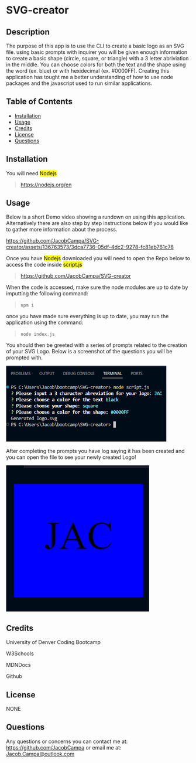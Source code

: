 # SVG-creator

## Description

The purpose of this app is to use the CLI to create a basic logo as an SVG file. using basic prompts with inquirer you will be given enough information to create a basic shape (circle, square, or triangle) with a 3 letter abriviation in the middle. You can choose colors for both the text and the shape using the word (ex. blue) or with hexidecimal (ex. #0000FF).
Creating this application has tought me a better understanding of how to use node packages and the javascript used to run similar applications.

## Table of Contents

- [Installation](#installation)
- [Usage](#usage)
- [Credits](#credits)
- [License](#license)
- [Questions](#questions)

## Installation

You will need <mark>Nodejs</mark>

> https://nodejs.org/en

## Usage

Below is a short Demo video showing a rundown on using this application. Alternatively there are also step by step instructions below if you would like to gather more information about the process.



https://github.com/JacobCampa/SVG-creator/assets/136763573/3dca7736-05df-4dc2-9278-fc81eb761c78



Once you have <mark>Nodejs</mark> downloaded you will need to open the Repo below to access the code inside <mark>script.js</mark>

> https://github.com/JacobCampa/SVG-creator

When the code is accessed, make sure the node modules are up to date by imputting the following command:

> `npm i`

once you have made sure everything is up to date, you may run the application using the command:

> `node index.js`

You should then be greeted with a series of prompts related to the creation of your SVG Logo. Below is a screenshot of the questions you will be prompted with.

![screenshot of prompts](./images/Screenshot%20(12).png)

After completing the prompts you have log saying it has been created and you can open the file to see your newly created Logo!

![sample svg created](./images/Screenshot%20(14).png)


## Credits

University of Denver Coding Bootcamp

W3Schools

MDNDocs

Github

## License

NONE

## Questions

Any questions or concerns you can contact me at: https://github.com/JacobCampa or email me at: Jacob.Campa@outlook.com
